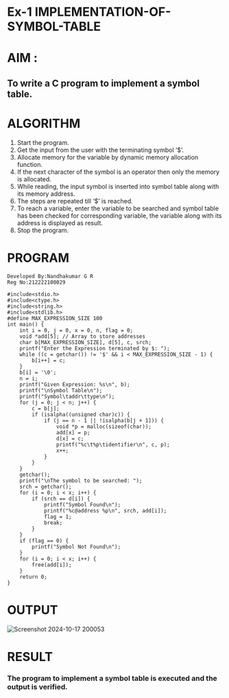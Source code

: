# Ex-1 IMPLEMENTATION-OF-SYMBOL-TABLE
# AIM :
## To write a C program to implement a symbol table.
# ALGORITHM
1.	Start the program.
2.	Get the input from the user with the terminating symbol ‘$’.
3.	Allocate memory for the variable by dynamic memory allocation function.
4.	If the next character of the symbol is an operator then only the memory is allocated.
5.	While reading, the input symbol is inserted into symbol table along with its memory address.
6.	The steps are repeated till ‘$’ is reached.
7.	To reach a variable, enter the variable to be searched and symbol table has been checked for corresponding variable, the variable along with its address is displayed as result.
8.	Stop the program. 
# PROGRAM
```
Developed By:Nandhakumar G R
Reg No:212222100029
```
```
#include<stdio.h>
#include<ctype.h>
#include<string.h>
#include<stdlib.h>
#define MAX_EXPRESSION_SIZE 100
int main() {
    int i = 0, j = 0, x = 0, n, flag = 0;
    void *add[5]; // Array to store addresses
    char b[MAX_EXPRESSION_SIZE], d[5], c, srch;
    printf("Enter the Expression terminated by $: ");
    while ((c = getchar()) != '$' && i < MAX_EXPRESSION_SIZE - 1) {
        b[i++] = c;
    }
    b[i] = '\0'; 
    n = i; 
    printf("Given Expression: %s\n", b);
    printf("\nSymbol Table\n");
    printf("Symbol\taddr\ttype\n");
    for (j = 0; j < n; j++) {
        c = b[j];
        if (isalpha((unsigned char)c)) { 
            if (j == n - 1 || !isalpha(b[j + 1])) { 
                void *p = malloc(sizeof(char));
                add[x] = p; 
                d[x] = c; 
                printf("%c\t%p\tidentifier\n", c, p);
                x++;
            }
        }
    }
    getchar();
    printf("\nThe symbol to be searched: ");
    srch = getchar();
    for (i = 0; i < x; i++) {
        if (srch == d[i]) {
            printf("Symbol Found\n");
            printf("%c@address %p\n", srch, add[i]);
            flag = 1;
            break;
        }
    }
    if (flag == 0) {
        printf("Symbol Not Found\n");
    }
    for (i = 0; i < x; i++) {
        free(add[i]);
    }
    return 0;
}
```
# OUTPUT
![Screenshot 2024-10-17 200053](https://github.com/user-attachments/assets/82664124-a411-4724-a1b8-e34dbcfd3fdc)

# RESULT
### The program to implement a symbol table is executed and the output is verified.
